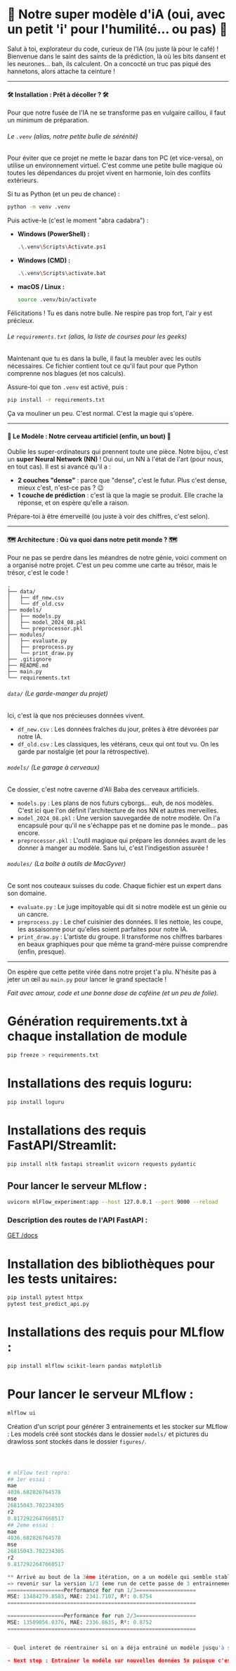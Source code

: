 # 🚀 Notre super modèle d'iA (oui, avec un petit 'i' pour l'humilité... ou pas) 🚀

Salut à toi, explorateur du code, curieux de l'IA (ou juste là pour le café) ! Bienvenue dans le saint des saints de la prédiction, là où les bits dansent et les neurones... bah, ils calculent. On a concocté un truc pas piqué des hannetons, alors attache ta ceinture !

---

#### 🛠️ Installation : Prêt à décoller ? 🛠️

Pour que notre fusée de l'IA ne se transforme pas en vulgaire caillou, il faut un minimum de préparation.

###### Le `.venv` (alias, notre petite bulle de sérénité)

Pour éviter que ce projet ne mette le bazar dans ton PC (et vice-versa), on utilise un environnement virtuel. C'est comme une petite bulle magique où toutes les dépendances du projet vivent en harmonie, loin des conflits extérieurs.

Si tu as Python (et un peu de chance) :

```bash
python -m venv .venv
```

Puis active-le (c'est le moment "abra cadabra") :

* **Windows (PowerShell) :**
    ```bash
    .\.venv\Scripts\Activate.ps1
    ```
* **Windows (CMD) :**
    ```bash
    .\.venv\Scripts\activate.bat
    ```
* **macOS / Linux :**
    ```bash
    source .venv/bin/activate
    ```
Félicitations ! Tu es dans notre bulle. Ne respire pas trop fort, l'air y est précieux.

###### Le `requirements.txt` (alias, la liste de courses pour les geeks)

Maintenant que tu es dans la bulle, il faut la meubler avec les outils nécessaires. Ce fichier contient tout ce qu'il faut pour que Python comprenne nos blagues (et nos calculs).

Assure-toi que ton `.venv` est activé, puis :

```bash
pip install -r requirements.txt
```

Ça va mouliner un peu. C'est normal. C'est la magie qui s'opère.

---

#### 🧠 Le Modèle : Notre cerveau artificiel (enfin, un bout) 🧠

Oublie les super-ordinateurs qui prennent toute une pièce. Notre bijou, c'est un **super Neural Network (NN)** ! Oui oui, un NN à l'état de l'art (pour nous, en tout cas). Il est si avancé qu'il a :

* **2 couches "dense"** : parce que "dense", c'est le futur. Plus c'est dense, mieux c'est, n'est-ce pas ? 😉
* **1 couche de prédiction** : c'est là que la magie se produit. Elle crache la réponse, et on espère qu'elle a raison.

Prépare-toi à être émerveillé (ou juste à voir des chiffres, c'est selon).

---

#### 🗺️ Architecture : Où va quoi dans notre petit monde ? 🗺️

Pour ne pas se perdre dans les méandres de notre génie, voici comment on a organisé notre projet. C'est un peu comme une carte au trésor, mais le trésor, c'est le code !

```
.
├── data/
│   ├── df_new.csv
│   └── df_old.csv
├── models/
│   ├── models.py
│   ├── model_2024_08.pkl
│   └── preprocessor.pkl
├── modules/
│   ├── evaluate.py
│   ├── preprocess.py
│   └── print_draw.py
├── .gitignore
├── README.md
├── main.py
└── requirements.txt
```

###### `data/` (Le garde-manger du projet)
Ici, c'est là que nos précieuses données vivent.
* `df_new.csv` : Les données fraîches du jour, prêtes à être dévorées par notre IA.
* `df_old.csv` : Les classiques, les vétérans, ceux qui ont tout vu. On les garde par nostalgie (et pour la rétrospective).

###### `models/` (Le garage à cerveaux)
Ce dossier, c'est notre caverne d'Ali Baba des cerveaux artificiels.
* `models.py` : Les plans de nos futurs cyborgs... euh, de nos modèles. C'est ici que l'on définit l'architecture de nos NN et autres merveilles.
* `model_2024_08.pkl` : Une version sauvegardée de notre modèle. On l'a encapsulé pour qu'il ne s'échappe pas et ne domine pas le monde... pas encore.
* `preprocessor.pkl` : L'outil magique qui prépare les données avant de les donner à manger au modèle. Sans lui, c'est l'indigestion assurée !

###### `modules/` (La boîte à outils de MacGyver)
Ce sont nos couteaux suisses du code. Chaque fichier est un expert dans son domaine.
* `evaluate.py` : Le juge impitoyable qui dit si notre modèle est un génie ou un cancre.
* `preprocess.py` : Le chef cuisinier des données. Il les nettoie, les coupe, les assaisonne pour qu'elles soient parfaites pour notre IA.
* `print_draw.py` : L'artiste du groupe. Il transforme nos chiffres barbares en beaux graphiques pour que même ta grand-mère puisse comprendre (enfin, presque).

---

On espère que cette petite virée dans notre projet t'a plu. N'hésite pas à jeter un œil au `main.py` pour lancer le grand spectacle !

*Fait avec amour, code et une bonne dose de caféine (et un peu de folie).*


# Génération requirements.txt à chaque installation de module
```bash
pip freeze > requirements.txt
```

# Installations des requis loguru: 
```bash
pip install loguru
```

# Installations des requis FastAPI/Streamlit: 
```bash
pip install nltk fastapi streamlit uvicorn requests pydantic
```
## Pour lancer le serveur MLflow :
```bash
uvicorn mlFlow_experiment:app --host 127.0.0.1 --port 9000 --reload
```
### Description des routes de l'API FastAPI :
[GET /docs](http://127.0.0.1:9000/docs#/)



# Installation des bibliothèques pour les tests unitaires: 
```bash
pip install pytest httpx
pytest test_predict_api.py
```

# Installations des requis pour MLflow : 
```bash
pip install mlflow scikit-learn pandas matplotlib
```

# Pour lancer le serveur MLflow :
```bash
mlflow ui
```

Création d'un script pour générer 3 entrainements et les stocker sur MLflow : 
Les models créé sont stockés dans le dossier `models/` et pictures du drawloss sont stockés dans le dossier `figures/`.

```python



# mlFlow test repro: 
## 1er essai :
mae
4036.682826764578
mse
26815043.702234305
r2
0.8172922647660517
## 2eme essai :
mae
4036.682826764578
mse
26815043.702234305
r2
0.8172922647660517

** Arrivé au bout de la 3ème itération, on a un modèle qui semble stable et performant sur les nouvelles données. **
=> revenir sur la version 1/3 (eme run de cette passe de 3 entrainnement pour valider le model qui est le + optimisé)
==================Performance for run 1/3===================
MSE: 13484279.8583, MAE: 2341.7107, R²: 0.8754
============================================================

==================Performance for run 2/3===================
MSE: 13509056.0376, MAE: 2336.8635, R²: 0.8752
============================================================


- Quel interet de réentrainer si on a déja entrainé un modèle jusqu'à sa meilleur valeur?

- Next step : Entrainer le modèle sur nouvelles données 5x puisque c'est le max puis sur les anciennes données ?